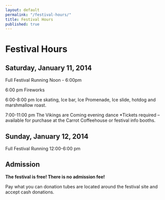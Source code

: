 ```yaml
---
layout: default
permalink: "/festival-hours/"
title: Festival Hours
published: true
---
```


# Festival Hours

## Saturday, January 11, 2014

Full Festival Running Noon - 6:00pm

6:00 pm Fireworks

6:00-8:00 pm Ice skating, Ice bar, Ice Promenade, Ice slide, hotdog and marshmallow roast.

7:00-11:00 pm The Vikings are Coming evening dance *Tickets required – available for purchase at the Carrot Coffeehouse or festival info booths.

## Sunday, January 12, 2014

Full Festival Running 12:00-6:00 pm

## Admission

**The festival is free! There is no admission fee!**

Pay what you can donation tubes are located around the festival site and accept cash donations.